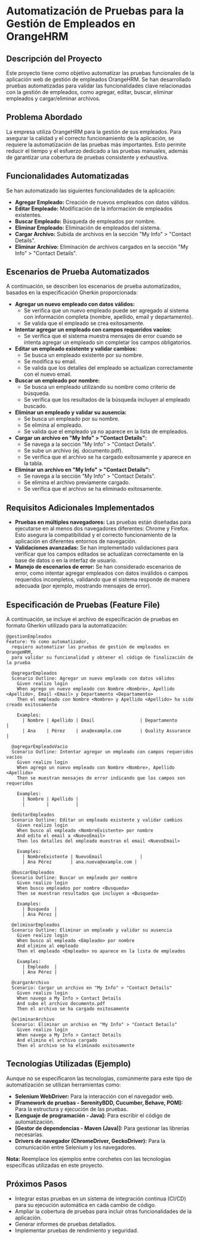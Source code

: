 # Automatización de Pruebas para la Gestión de Empleados en OrangeHRM

## Descripción del Proyecto

Este proyecto tiene como objetivo automatizar las pruebas funcionales de la aplicación web de gestión de empleados OrangeHRM. Se han desarrollado pruebas automatizadas para validar las funcionalidades clave relacionadas con la gestión de empleados, como agregar, editar, buscar, eliminar empleados y cargar/eliminar archivos.

## Problema Abordado

La empresa utiliza OrangeHRM para la gestión de sus empleados. Para asegurar la calidad y el correcto funcionamiento de la aplicación, se requiere la automatización de las pruebas más importantes. Esto permite reducir el tiempo y el esfuerzo dedicado a las pruebas manuales, además de garantizar una cobertura de pruebas consistente y exhaustiva.

## Funcionalidades Automatizadas

Se han automatizado las siguientes funcionalidades de la aplicación:

* **Agregar Empleado:** Creación de nuevos empleados con datos válidos.
* **Editar Empleado:** Modificación de la información de empleados existentes.
* **Buscar Empleado:** Búsqueda de empleados por nombre.
* **Eliminar Empleado:** Eliminación de empleados del sistema.
* **Cargar Archivo:** Subida de archivos en la sección "My Info" > "Contact Details".
* **Eliminar Archivo:** Eliminación de archivos cargados en la sección "My Info" > "Contact Details".

## Escenarios de Prueba Automatizados

A continuación, se describen los escenarios de prueba automatizados, basados en la especificación Gherkin proporcionada:

* **Agregar un nuevo empleado con datos válidos:**
    * Se verifica que un nuevo empleado puede ser agregado al sistema con información completa (nombre, apellido, email y departamento).
    * Se valida que el empleado se crea exitosamente.
* **Intentar agregar un empleado con campos requeridos vacíos:**
    * Se verifica que el sistema muestra mensajes de error cuando se intenta agregar un empleado sin completar los campos obligatorios.
* **Editar un empleado existente y validar cambios:**
    * Se busca un empleado existente por su nombre.
    * Se modifica su email.
    * Se valida que los detalles del empleado se actualizan correctamente con el nuevo email.
* **Buscar un empleado por nombre:**
    * Se busca un empleado utilizando su nombre como criterio de búsqueda.
    * Se verifica que los resultados de la búsqueda incluyen al empleado buscado.
* **Eliminar un empleado y validar su ausencia:**
    * Se busca un empleado por su nombre.
    * Se elimina al empleado.
    * Se valida que el empleado ya no aparece en la lista de empleados.
* **Cargar un archivo en "My Info" > "Contact Details":**
    * Se navega a la sección "My Info" > "Contact Details".
    * Se sube un archivo (ej. documento.pdf).
    * Se verifica que el archivo se ha cargado exitosamente y aparece en la tabla.
* **Eliminar un archivo en "My Info" > "Contact Details":**
    * Se navega a la sección "My Info" > "Contact Details".
    * Se elimina el archivo previamente cargado.
    * Se verifica que el archivo se ha eliminado exitosamente.

## Requisitos Adicionales Implementados

* **Pruebas en múltiples navegadores:** Las pruebas están diseñadas para ejecutarse en al menos dos navegadores diferentes: Chrome y Firefox. Esto asegura la compatibilidad y el correcto funcionamiento de la aplicación en diferentes entornos de navegación.
* **Validaciones avanzadas:** Se han implementado validaciones para verificar que los campos editados se actualizan correctamente en la base de datos o en la interfaz de usuario.
* **Manejo de escenarios de error:** Se han considerado escenarios de error, como intentar agregar empleados con datos inválidos o campos requeridos incompletos, validando que el sistema responde de manera adecuada (por ejemplo, mostrando mensajes de error).

## Especificación de Pruebas (Feature File)

A continuación, se incluye el archivo de especificación de pruebas en formato Gherkin utilizado para la automatización:

```gherkin
@gestionEmpleados
Feature: Yo como automatizador,
  requiero automatizar las pruebas de gestión de empleados en OrangeHRM,
  para validar su funcionalidad y obtener el código de finalización de la prueba

  @agregarEmpleados
  Scenario Outline: Agregar un nuevo empleado con datos válidos
    Given realizo login
    When agrego un nuevo empleado con Nombre <Nombre>, Apellido <Apellido>, Email <Email> y Departamento <Departamento>
    Then el empleado con Nombre <Nombre> y Apellido <Apellido> ha sido creado exitosamente

    Examples:
      | Nombre | Apellido | Email                 | Departamento      |
      | Ana    | Pérez    | ana@example.com       | Quality Assurance |

  @agregarEmpleadoVacio
  Scenario Outline: Intentar agregar un empleado con campos requeridos vacíos
    Given realizo login
    When agrego un nuevo empleado con Nombre <Nombre>, Apellido <Apellido>
    Then se muestran mensajes de error indicando que los campos son requeridos

    Examples:
      | Nombre | Apellido |
      |        |          |

  @editarEmpleados
  Scenario Outline: Editar un empleado existente y validar cambios
    Given realizo login
    When busco al empleado <NombreExistente> por nombre
    And edito el email a <NuevoEmail>
    Then los detalles del empleado muestran el email <NuevoEmail>

    Examples:
      | NombreExistente | NuevoEmail              |
      | Ana Pérez       | ana.nueva@example.com |

  @buscarEmpleados
  Scenario Outline: Buscar un empleado por nombre
    Given realizo login
    When busco empleados por nombre <Busqueda>
    Then se muestran resultados que incluyen a <Busqueda>

    Examples:
      | Busqueda  |
      | Ana Pérez |

  @eliminarEmpleados
  Scenario Outline: Eliminar un empleado y validar su ausencia
    Given realizo login
    When busco al empleado <Empleado> por nombre
    And elimino al empleado
    Then el empleado <Empleado> no aparece en la lista de empleados

    Examples:
      | Empleado  |
      | Ana Pérez |

  @cargarArchivo
  Scenario: Cargar un archivo en "My Info" > "Contact Details"
    Given realizo login
    When navego a My Info > Contact Details
    And subo el archivo documento.pdf
    Then el archivo se ha cargado exitosamente

  @eliminarArchivo
  Scenario: Eliminar un archivo en "My Info" > "Contact Details"
    Given realizo login
    When navego a My Info > Contact Details
    And elimino el archivo cargado
    Then el archivo se ha eliminado exitosamente
```
## Tecnologías Utilizadas (Ejemplo)

Aunque no se especificaron las tecnologías, comúnmente para este tipo de automatización se utilizan herramientas como:

* **Selenium WebDriver:** Para la interacción con el navegador web.
* **[Framework de pruebas - SerenityBDD, Cucumber, Behave, POM]:** Para la estructura y ejecución de las pruebas.
* **[Lenguaje de programación - Java]:** Para escribir el código de automatización.
* **[Gestor de dependencias - Maven (Java)]:** Para gestionar las librerías necesarias.
* **Drivers de navegador (ChromeDriver, GeckoDriver):** Para la comunicación entre Selenium y los navegadores.

**Nota:** Reemplace los ejemplos entre corchetes con las tecnologías específicas utilizadas en este proyecto.

## Próximos Pasos

* Integrar estas pruebas en un sistema de integración continua (CI/CD) para su ejecución automática en cada cambio de código.
* Ampliar la cobertura de pruebas para incluir otras funcionalidades de la aplicación.
* Generar informes de pruebas detallados.
* Implementar pruebas de rendimiento y seguridad.
